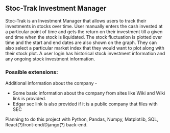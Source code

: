 ## Stoc-Trak Investment Manager

Stoc-Trak is an Investment Manager that allows users to track their investments in stocks over time. User manually enters the cash invested at a particular point of time and gets the return on their investment till a given end time when the stock is liquidated. The stock fluctuation is plotted over time and the start and end dates are also shown on the graph. They can also select a particular market index that they would want to plot along with their stock plot. A user login has historical stock investment information and any ongoing stock investment information.

### Possible extensions:
Additional information about the company - 
- Some basic information about the company from sites like Wiki and Wiki link is provided.
- Edgar sec link is also provided if it is a public company that files with SEC

Planning to do this project with Python, Pandas, Numpy, Matplotlib, SQL, React(?)front-end/Django(?) back-end.